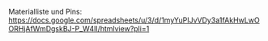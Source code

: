 Materialliste und Pins: https://docs.google.com/spreadsheets/u/3/d/1myYuPIJvVDy3a1fAkHwLwOORHjAfWmDgskBJ-P_W4lI/htmlview?pli=1
